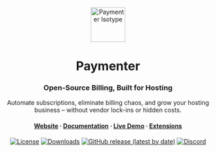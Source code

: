 <br>
<p align="center">
  <a href="https://paymenter.org">
    <picture>
      <source media="(max-width: 768px)" srcset="https://paymenter.org/iso.svg" width="65px">
      <source media="(prefers-color-scheme: dark)" srcset="https://paymenter.org/iso.svg" width="80px">
      <source media="(prefers-color-scheme: light)" srcset="https://paymenter.org/iso.svg" width="80px">
      <img alt="Paymenter Isotype" src="https://paymenter.org/iso.svg">
    </picture>
  </a>
</p>
<h1 align="center">
  Paymenter
</h1>

<div align="center">
  <h3>Open-Source Billing, Built for Hosting</h3>
  <p>Automate subscriptions, eliminate billing chaos, and grow your hosting business – without vendor lock-ins or hidden costs.</p>
</div>

<h4 align="center">
  <a href="https://paymenter.org">Website</a> ·
  <a href="https://paymenter.org/docs/installation/install">Documentation</a> ·
  <a href="https://demo.paymenter.org">Live Demo</a> ·
  <a href="https://paymenter.org/marketplace">Extensions</a>
</h4>

 <div align="center">
   
  [![License](https://img.shields.io/badge/license-MIT-blue.svg)](https://github.com/Paymenter/paymenter/blob/master/LICENSE)
  [![Downloads](https://img.shields.io/github/downloads/paymenter/paymenter/total)]()
  [![GitHub release (latest by date)](https://img.shields.io/github/v/release/paymenter/paymenter)](https://github.com/Paymenter/paymenter/releases)
  [![Discord](https://img.shields.io/discord/882318291014651924?logo=discord&labelColor=white&color=5865f2)](https://discord.gg/paymenter-882318291014651924)
  
</div>

